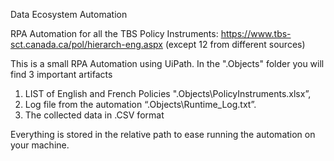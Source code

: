 Data Ecosystem Automation

RPA Automation for all the TBS Policy Instruments: https://www.tbs-sct.canada.ca/pol/hierarch-eng.aspx (except 12 from different sources)

This is a small RPA Automation using UiPath. In the ".Objects\" folder you will find 3 important artifacts

1) LIST of English and French Policies ".Objects\PolicyInstruments.xlsx”,
2) Log file from the automation “.Objects\Runtime_Log.txt”.
3) The collected data in .CSV format

Everything is stored in the relative path to ease running the automation on your machine.
